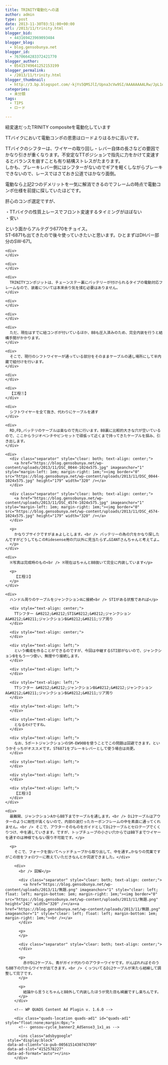 ```yaml
---
title: TRINITY電動化への道
author: admin
type: post
date: 2013-11-30T03:51:00+00:00
url: /2013/11/trinity.html
blogger_bid:
  - 443169423969093484
blogger_blog:
  - blog.gensobunya.net
blogger_id:
  - 7670664283372421770
blogger_author:
  - 05415749641252153199
blogger_permalink:
  - /2013/11/trinity.html
blogger_thumbnail:
  - http://3.bp.blogspot.com/-kjYs5QMSJlI/Upna3cVw9SI/AAAAAAAALRw/JpL1oQk0mnY/s1600/DSC_0044.jpg
categories:
  - 未分類
tags:
  - TIPS
  - ロード

---
```

紐変速だったTRINITY compositeを電動化しています

<div>
  TTバイクにおいて電動コンポの恩恵はロードよりはるかに高いです。</p>
</div>

<div>
  TTバイクのシフターは、ワイヤーの取り回し・レバー自体の長さなどの要因でかなり引きが重くなります。不安定なTTポジションで指先に力をかけて変速するとバランスを崩すことも有り結構ストレスがたまります。<br /> しかも、ブレーキレバー側にはシフターがないのでギアを軽くしながらブレーキできないので、レースではさておき公道ではかなり面倒。</p> 
  
  <p>
    電動なら上記2つのデメリットを一気に解消できるのでフレームの時点で電動コンポ仕様を前提に探していたほどです。
  </p>
</div>

<div>
  肝心のコンポ選定ですが、</p> 
  
  <p>
    ・TTバイクの性質上レースでフロント変速するタイミングがほぼない<br /> ・安い
  </p>
  
  <p>
    という面からアルテグラ6770をチョイス。<br /> ST-6871も出てきたので後々使っていきたいと思います。ひとまずはDHバー部分のSW-671。</div> 
    
    <div>
    </div>
    
    <div>
    </div>
    
    <div>
      TRINITYコンポジットは、チェーンステー裏にバッテリーが付けられるタイプの電動対応フレームなので、装着については本来余り気を揉む必要はありません。
    </div>
    
    <div>
    </div>
    
    <div>
    </div>
    
    <div>
      ただ、現在はすでに紐コンポが付いているほか、BBも圧入済みのため、完全内装を行うと結構手間がかかります。
    </div>
    
    <div>
      そこで、現行のシフトワイヤーが通っている部分をそのままケーブルの通し場所にして半内蔵で組付けを行います。
    </div>
    
    <div>
    </div>
    
    <div>
      【工程①】
    </div>
    
    <div>
      シフトワイヤーを全て抜き、代わりにケーブルを通す
    </div>
    
    <div>
      RD,FD,バッテリのケーブルは楽なので先に行います。BB裏に比較的大きな穴が空いているので、ここからラジオペンチやピンセットで頑張って近くまで持ってきたケーブルを掴み、引き出します。
    </div>
    
    <div>
      <div class="separator" style="clear: both; text-align: center;">
        <a href="https://blog.gensobunya.net/wp-content/uploads/2013/11/DSC_0044-1024x575.jpg" imageanchor="1" style="margin-left: 1em; margin-right: 1em;"><img border="0" src="https://blog.gensobunya.net/wp-content/uploads/2013/11/DSC_0044-1024x575.jpg" height="179" width="320" /></a>
      </div>
      
      <div class="separator" style="clear: both; text-align: center;">
        <a href="https://blog.gensobunya.net/wp-content/uploads/2013/11/DSC_4574-1024x575.jpg" imageanchor="1" style="margin-left: 1em; margin-right: 1em;"><img border="0" src="https://blog.gensobunya.net/wp-content/uploads/2013/11/DSC_4574-1024x575.jpg" height="179" width="320" /></a>
      </div>
      
      <p>
        かなりブサイクですがまぁよしとします。<br /> バッテリーの為の穴をかなり探したんですがどうしてもこのRidesense用の穴以外に見当たらず…GIANTさんちゃんと考えてよ…
      </p>
    </div>
    
    <div>
      ※写真は完成時のもの<br /> ※現在はちゃんとBB抜いて完全に内装しています</p> 
      
      <p>
        【工程②】
      </p>
    </div>
    
    <div>
      ハンドル周りのケーブルをジャンクションAに接続<br /> STIがある状態であれば</p> 
      
      <div style="text-align: center;">
        TTシフター &#8212;&#8212;STI&#8212;&#8212;ジャンクションA&#8212;&#8211;ジャンクションB&#8212;&#8211;リア周り
      </div>
      
      <div style="text-align: center;">
      </div>
      
      <div style="text-align: left;">
        という構成を作ることができるのですが、今回は中継するSTI部がないので、ジャンクションBをもう一つ使い、無理やり接続します。
      </div>
      
      <div style="text-align: left;">
      </div>
      
      <div style="text-align: left;">
        TTシフター &#8212;&#8212;ジャンクションB&#8212;&#8212;ジャンクションA&#8212;&#8211;ジャンクションB&#8212;&#8211;リア周り
      </div>
      
      <div style="text-align: left;">
      </div>
      
      <div style="text-align: left;">
        となるわけですね。
      </div>
      
      <div style="text-align: left;">
        なお、5ポートジャンクションのSM-EW90Bを使うことでこの問題は回避できます。というかそっちがオススメです。ST6871をブレーキレバーとして使う場合は尚更。
      </div>
      
      <div style="text-align: left;">
      </div>
      
      <div style="text-align: left;">
      </div>
      
      <div style="text-align: left;">
        【工程③】
      </div>
    </div>
    
    <div>
      最難関、ジャンクションAからBB下までケーブルを通します。<br /> Di2ケーブルはアウターのように剛性が高くないので、内部の波打ったカーボンフレームの中を素直に通ってくれません。<br /> そこで、アウターそのものをガイドとしてDi2ケーブルとセロテープでくくりつけ、中を通していきます。ですが、トップチューブの小さい穴からではBB下までワイヤーを通すのは神様でもない限り不可能です。</p> 
      
      <p>
        そこで、フォークを抜いてヘッドチューブから取り出して、中を通す…かなりの荒業ですがこの技をフォロワーに教えていただきなんとか完遂できました。</div> 
        
        <div>
          <br /> 図解</p> 
          
          <div class="separator" style="clear: both; text-align: center;">
            <a href="https://blog.gensobunya.net/wp-content/uploads/2013/11/無題.png" imageanchor="1" style="clear: left; float: left; margin-bottom: 1em; margin-right: 1em;"><img border="0" src="https://blog.gensobunya.net/wp-content/uploads/2013/11/無題.png" height="242" width="320" /></a><a href="https://blog.gensobunya.net/wp-content/uploads/2013/11/無題.png" imageanchor="1" style="clear: left; float: left; margin-bottom: 1em; margin-right: 1em;"><br /></a>
          </div>
          
          <p>
          </p>
          
          <div class="separator" style="clear: both; text-align: center;">
          </div>
          
          <p>
            赤がDi2ケーブル、青がガイド代わりのアウターワイヤです。がんばれればそのうちBB下の穴からワイヤが出てきます。<br /> くっついてるDi2ケーブルが来たら結線して調整して完了です。
          </p>
          
          <p>
            結論から言うとちゃんとBB外して内装したほうが見た目も綺麗ですし楽ちんです。
          </p>
        </div>
        
        <!-- WP QUADS Content Ad Plugin v. 1.6.0 -->
        
        <div class="quads-location quads-ad1" id="quads-ad1" style="float:none;margin:0px;">
          <!-- gensou-cycle_banner2_AdSense3_1x1_as -->
          
          <ins class="adsbygoogle"
     style="display:block"
     data-ad-client="ca-pub-0056151430743709"
     data-ad-slot="4152578227"
     data-ad-format="auto"></ins>
        </div>